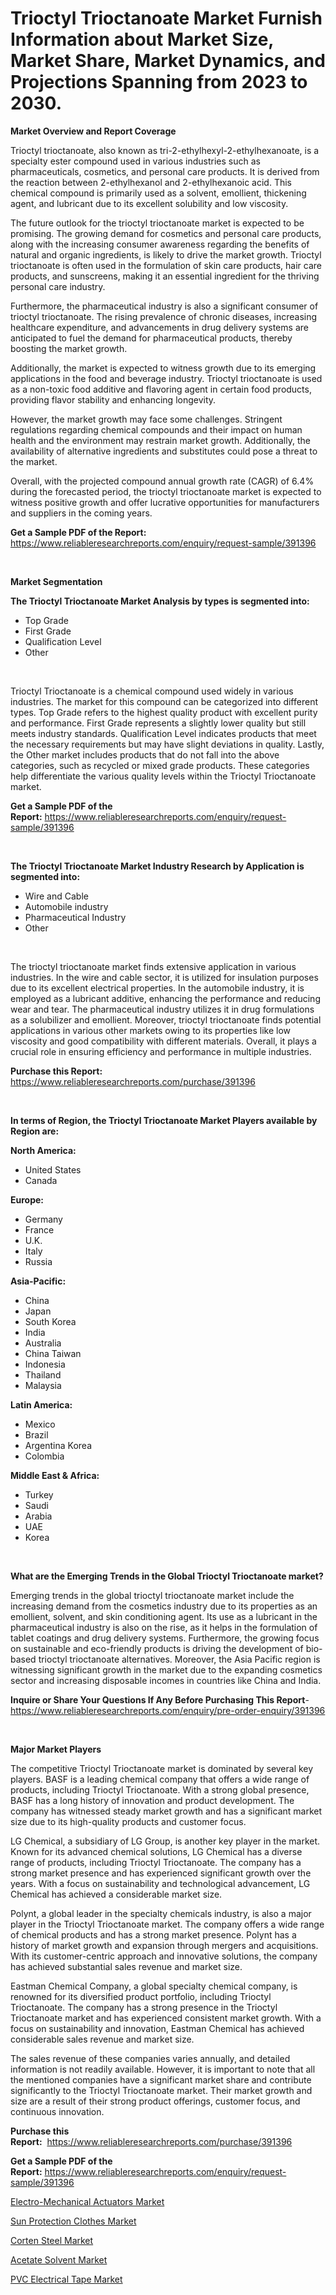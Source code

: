<p><h1>Trioctyl Trioctanoate Market Furnish Information about Market Size, Market Share, Market Dynamics, and Projections Spanning from 2023 to 2030.</h1></p><p><strong>Market Overview and Report Coverage</strong></p>
<p><p>Trioctyl trioctanoate, also known as tri-2-ethylhexyl-2-ethylhexanoate, is a specialty ester compound used in various industries such as pharmaceuticals, cosmetics, and personal care products. It is derived from the reaction between 2-ethylhexanol and 2-ethylhexanoic acid. This chemical compound is primarily used as a solvent, emollient, thickening agent, and lubricant due to its excellent solubility and low viscosity.</p><p>The future outlook for the trioctyl trioctanoate market is expected to be promising. The growing demand for cosmetics and personal care products, along with the increasing consumer awareness regarding the benefits of natural and organic ingredients, is likely to drive the market growth. Trioctyl trioctanoate is often used in the formulation of skin care products, hair care products, and sunscreens, making it an essential ingredient for the thriving personal care industry.</p><p>Furthermore, the pharmaceutical industry is also a significant consumer of trioctyl trioctanoate. The rising prevalence of chronic diseases, increasing healthcare expenditure, and advancements in drug delivery systems are anticipated to fuel the demand for pharmaceutical products, thereby boosting the market growth.</p><p>Additionally, the market is expected to witness growth due to its emerging applications in the food and beverage industry. Trioctyl trioctanoate is used as a non-toxic food additive and flavoring agent in certain food products, providing flavor stability and enhancing longevity.</p><p>However, the market growth may face some challenges. Stringent regulations regarding chemical compounds and their impact on human health and the environment may restrain market growth. Additionally, the availability of alternative ingredients and substitutes could pose a threat to the market.</p><p>Overall, with the projected compound annual growth rate (CAGR) of 6.4% during the forecasted period, the trioctyl trioctanoate market is expected to witness positive growth and offer lucrative opportunities for manufacturers and suppliers in the coming years.</p></p>
<p><strong>Get a Sample PDF of the Report:</strong> <a href="https://www.reliableresearchreports.com/enquiry/request-sample/391396">https://www.reliableresearchreports.com/enquiry/request-sample/391396</a></p>
<p>&nbsp;</p>
<p><strong>Market Segmentation</strong></p>
<p><strong>The Trioctyl Trioctanoate Market Analysis by types is segmented into:</strong></p>
<p><ul><li>Top Grade</li><li>First Grade</li><li>Qualification Level</li><li>Other</li></ul></p>
<p>&nbsp;</p>
<p><p>Trioctyl Trioctanoate is a chemical compound used widely in various industries. The market for this compound can be categorized into different types. Top Grade refers to the highest quality product with excellent purity and performance. First Grade represents a slightly lower quality but still meets industry standards. Qualification Level indicates products that meet the necessary requirements but may have slight deviations in quality. Lastly, the Other market includes products that do not fall into the above categories, such as recycled or mixed grade products. These categories help differentiate the various quality levels within the Trioctyl Trioctanoate market.</p></p>
<p><strong>Get a Sample PDF of the Report:</strong>&nbsp;<a href="https://www.reliableresearchreports.com/enquiry/request-sample/391396">https://www.reliableresearchreports.com/enquiry/request-sample/391396</a></p>
<p>&nbsp;</p>
<p><strong>The Trioctyl Trioctanoate Market Industry Research by Application is segmented into:</strong></p>
<p><ul><li>Wire and Cable</li><li>Automobile industry</li><li>Pharmaceutical Industry</li><li>Other</li></ul></p>
<p>&nbsp;</p>
<p><p>The trioctyl trioctanoate market finds extensive application in various industries. In the wire and cable sector, it is utilized for insulation purposes due to its excellent electrical properties. In the automobile industry, it is employed as a lubricant additive, enhancing the performance and reducing wear and tear. The pharmaceutical industry utilizes it in drug formulations as a solubilizer and emollient. Moreover, trioctyl trioctanoate finds potential applications in various other markets owing to its properties like low viscosity and good compatibility with different materials. Overall, it plays a crucial role in ensuring efficiency and performance in multiple industries.</p></p>
<p><strong>Purchase this Report:</strong>&nbsp; <a href="https://www.reliableresearchreports.com/purchase/391396">https://www.reliableresearchreports.com/purchase/391396</a></p>
<p>&nbsp;</p>
<p><strong>In terms of Region, the Trioctyl Trioctanoate Market Players available by Region are:</strong></p>
<p>
    <p> <strong> North America: </strong>
        <ul>
            <li>United States</li>
            <li>Canada</li>
        </ul>
        </p> 
    <p> <strong> Europe: </strong>
        <ul>
            <li>Germany</li>
            <li>France</li>
            <li>U.K.</li>
            <li>Italy</li>
            <li>Russia</li>
        </ul>
        </p> 
    <p> <strong> Asia-Pacific: </strong>
        <ul>
            <li>China</li>
            <li>Japan</li>
            <li>South Korea</li>
            <li>India</li>
            <li>Australia</li>
            <li>China Taiwan</li>
            <li>Indonesia</li>
            <li>Thailand</li>
            <li>Malaysia</li>
        </ul>
        </p> 
    <p> <strong> Latin America: </strong>
        <ul>
            <li>Mexico</li>
            <li>Brazil</li>
            <li>Argentina Korea</li>
            <li>Colombia</li>
        </ul>
        </p> 
    <p> <strong> Middle East & Africa: </strong>
        <ul>
            <li>Turkey</li>
            <li>Saudi</li>
            <li>Arabia</li>
            <li>UAE</li>
            <li>Korea</li>
        </ul>
    </p>
    </p>
<p>&nbsp;</p>
<p><strong>What are the Emerging Trends in the Global Trioctyl Trioctanoate market?</strong></p>
<p><p>Emerging trends in the global trioctyl trioctanoate market include the increasing demand from the cosmetics industry due to its properties as an emollient, solvent, and skin conditioning agent. Its use as a lubricant in the pharmaceutical industry is also on the rise, as it helps in the formulation of tablet coatings and drug delivery systems. Furthermore, the growing focus on sustainable and eco-friendly products is driving the development of bio-based trioctyl trioctanoate alternatives. Moreover, the Asia Pacific region is witnessing significant growth in the market due to the expanding cosmetics sector and increasing disposable incomes in countries like China and India.</p></p>
<p><strong>Inquire or Share Your Questions If Any Before Purchasing This Report</strong>- <a href="https://www.reliableresearchreports.com/enquiry/pre-order-enquiry/391396">https://www.reliableresearchreports.com/enquiry/pre-order-enquiry/391396</a></p>
<p>&nbsp;</p>
<p><strong>Major Market Players</strong></p>
<p><p>The competitive Trioctyl Trioctanoate market is dominated by several key players. BASF is a leading chemical company that offers a wide range of products, including Trioctyl Trioctanoate. With a strong global presence, BASF has a long history of innovation and product development. The company has witnessed steady market growth and has a significant market size due to its high-quality products and customer focus.</p><p>LG Chemical, a subsidiary of LG Group, is another key player in the market. Known for its advanced chemical solutions, LG Chemical has a diverse range of products, including Trioctyl Trioctanoate. The company has a strong market presence and has experienced significant growth over the years. With a focus on sustainability and technological advancement, LG Chemical has achieved a considerable market size.</p><p>Polynt, a global leader in the specialty chemicals industry, is also a major player in the Trioctyl Trioctanoate market. The company offers a wide range of chemical products and has a strong market presence. Polynt has a history of market growth and expansion through mergers and acquisitions. With its customer-centric approach and innovative solutions, the company has achieved substantial sales revenue and market size.</p><p>Eastman Chemical Company, a global specialty chemical company, is renowned for its diversified product portfolio, including Trioctyl Trioctanoate. The company has a strong presence in the Trioctyl Trioctanoate market and has experienced consistent market growth. With a focus on sustainability and innovation, Eastman Chemical has achieved considerable sales revenue and market size.</p><p>The sales revenue of these companies varies annually, and detailed information is not readily available. However, it is important to note that all the mentioned companies have a significant market share and contribute significantly to the Trioctyl Trioctanoate market. Their market growth and size are a result of their strong product offerings, customer focus, and continuous innovation.</p></p>
<p><strong>Purchase this Report:</strong>&nbsp;&nbsp;<a href="https://www.reliableresearchreports.com/purchase/391396">https://www.reliableresearchreports.com/purchase/391396</a></p>
<p></p>
<p><strong>Get a Sample PDF of the Report:</strong>&nbsp;<a href="https://www.reliableresearchreports.com/enquiry/request-sample/391396">https://www.reliableresearchreports.com/enquiry/request-sample/391396</a></p>
<p><p><a href="https://medium.com/@lupeosinski/electro-mechanical-actuators-market-furnishes-information-on-market-share-market-trends-and-8e341a498ca3">Electro-Mechanical Actuators Market</a></p><p><a href="https://www.linkedin.com/pulse/sun-protection-clothes-market-size-share-amp-trends-analysis-xwrue/">Sun Protection Clothes Market</a></p><p><a href="https://github.com/Chiragrp23/Market-Research-Report-List-1/blob/main/corten-steel-market.md">Corten Steel Market</a></p><p><a href="https://medium.com/@rahulv.reportprime/acetate-solvent-market-size-and-market-trends-complete-industry-overview-2023-to-2030-aeacc0f52611">Acetate Solvent Market</a></p><p><a href="https://github.com/Chiragrp22/Market-Research-Report-List-1/blob/main/pvc-electrical-tape-market.md">PVC Electrical Tape Market</a></p></p>